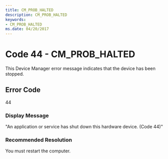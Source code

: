 ```yaml
---
title: CM_PROB_HALTED
description: CM_PROB_HALTED
keywords:
- CM_PROB_HALTED
ms.date: 04/20/2017
---
```


# Code 44 - CM_PROB_HALTED

This Device Manager error message indicates that the device has been stopped.

## Error Code

44

### Display Message

"An application or service has shut down this hardware device. (Code 44)"

### Recommended Resolution

You must restart the computer.
